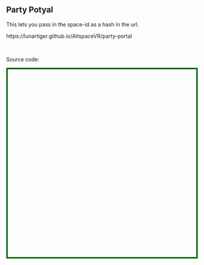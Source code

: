 <h2>Party Potyal</h2>
<p>This lets you pass in the space-id as a hash in the url.</p>
<p><a href="https://lunartiger.github.io/AltspaceVR/party-portal" style="text-decoration:none">https://lunartiger.github.io/AltspaceVR/party-portal</a></p>
<br>
<p>Source code:</p>
<div id='rawfile' style="border: 0;max-width:100%;max-height:95%;height:500px;width:705px;display: inline-block;">
	<pre id="thePre" style="text-align:left; background:transparent; color: green;max-width:100%;max-height:100%;height:900px;width:705px;border: 4px solid #006900;margin: auto;overflow: scroll;display: block;"></pre>
</div>
<script>
fetch('https://raw.githubusercontent.com/LunarTiger/AltspaceVR/master/party-portal/index.html')
.then(body=>body.text())
.then(body=>{document.getElementById('thePre').innerText = body;})
</script>
<hr style="height:50px; visibility:hidden;" />

